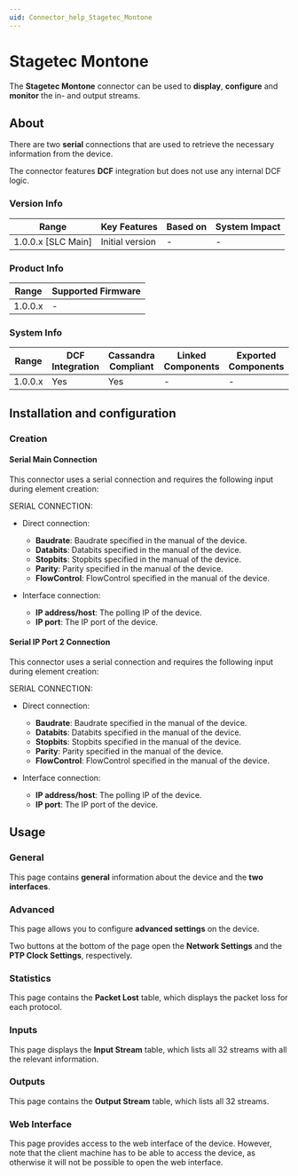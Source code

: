 ```yaml
---
uid: Connector_help_Stagetec_Montone
---
```


# Stagetec Montone

The **Stagetec Montone** connector can be used to **display**, **configure** and **monitor** the in- and output streams.

## About

There are two **serial** connections that are used to retrieve the necessary information from the device.

The connector features **DCF** integration but does not use any internal DCF logic.

### Version Info

| Range                | Key Features     | Based on     | System Impact     |
|----------------------|------------------|--------------|-------------------|
| 1.0.0.x [SLC Main]   | Initial version  | -            | -                 |

### Product Info

| Range     | Supported Firmware     |
|-----------|------------------------|
| 1.0.0.x   | -                      |

### System Info

| Range     | DCF Integration     | Cassandra Compliant     | Linked Components     | Exported Components     |
|-----------|---------------------|-------------------------|-----------------------|-------------------------|
| 1.0.0.x   | Yes                 | Yes                     | -                     | -                       |

## Installation and configuration

### Creation

#### Serial Main Connection

This connector uses a serial connection and requires the following input during element creation:

SERIAL CONNECTION:

- Direct connection:

  - **Baudrate**: Baudrate specified in the manual of the device.
  - **Databits**: Databits specified in the manual of the device.
  - **Stopbits**: Stopbits specified in the manual of the device.
  - **Parity**: Parity specified in the manual of the device.
  - **FlowControl**: FlowControl specified in the manual of the device.

- Interface connection:

  - **IP address/host**: The polling IP of the device.
  - **IP port**: The IP port of the device.

#### Serial IP Port 2 Connection

This connector uses a serial connection and requires the following input during element creation:

SERIAL CONNECTION:

- Direct connection:

  - **Baudrate**: Baudrate specified in the manual of the device.
  - **Databits**: Databits specified in the manual of the device.
  - **Stopbits**: Stopbits specified in the manual of the device.
  - **Parity**: Parity specified in the manual of the device.
  - **FlowControl**: FlowControl specified in the manual of the device.

- Interface connection:

  - **IP address/host**: The polling IP of the device.
  - **IP port**: The IP port of the device.

## Usage

### General

This page contains **general** information about the device and the **two interfaces**.

### Advanced

This page allows you to configure **advanced settings** on the device.

Two buttons at the bottom of the page open the **Network Settings** and the **PTP Clock Settings**, respectively.

### Statistics

This page contains the **Packet Lost** table, which displays the packet loss for each protocol.

### Inputs

This page displays the **Input Stream** table, which lists all 32 streams with all the relevant information.

### Outputs

This page contains the **Output Stream** table, which lists all 32 streams.

### Web Interface

This page provides access to the web interface of the device. However, note that the client machine has to be able to access the device, as otherwise it will not be possible to open the web interface.

